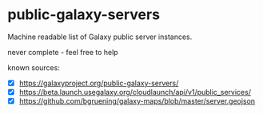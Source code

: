 # public-galaxy-servers

Machine readable list of Galaxy public server instances.


never complete - feel free to help 

known sources:

- [x]  https://galaxyproject.org/public-galaxy-servers/
- [x] https://beta.launch.usegalaxy.org/cloudlaunch/api/v1/public_services/
- [x] https://github.com/bgruening/galaxy-maps/blob/master/server.geojson
